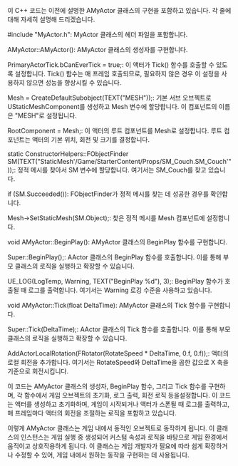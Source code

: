 이 C++ 코드는 이전에 설명한 AMyActor 클래스의 구현을 포함하고 있습니다. 각 줄에 대해 자세히 설명해 드리겠습니다.

#include "MyActor.h": MyActor 클래스의 헤더 파일을 포함합니다.

AMyActor::AMyActor(): AMyActor 클래스의 생성자를 구현합니다.

PrimaryActorTick.bCanEverTick = true;: 이 액터가 Tick() 함수를 호출할 수 있도록 설정합니다. Tick() 함수는 매 프레임 호출되므로, 필요하지 않은 경우 이 설정을 사용하지 않으면 성능을 향상시킬 수 있습니다.

Mesh = CreateDefaultSubobject<UStaticMeshComponent>(TEXT("MESH"));: 기본 서브 오브젝트로 UStaticMeshComponent를 생성하고 Mesh 변수에 할당합니다. 이 컴포넌트의 이름은 "MESH"로 설정됩니다.

RootComponent = Mesh;: 이 액터의 루트 컴포넌트를 Mesh로 설정합니다. 루트 컴포넌트는 액터의 기본 위치, 회전 및 크기를 결정합니다.

static ConstructorHelpers::FObjectFinder<UStaticMesh> SM(TEXT("StaticMesh'/Game/StarterContent/Props/SM_Couch.SM_Couch'"));: 정적 메시를 찾아서 SM 변수에 할당합니다. 여기서는 SM_Couch를 찾고 있습니다.

if (SM.Succeeded()): FObjectFinder가 정적 메시를 찾는 데 성공한 경우를 확인합니다.

Mesh->SetStaticMesh(SM.Object);: 찾은 정적 메시를 Mesh 컴포넌트에 설정합니다.

void AMyActor::BeginPlay(): AMyActor 클래스의 BeginPlay 함수를 구현합니다.

Super::BeginPlay();: AActor 클래스의 BeginPlay 함수를 호출합니다. 이를 통해 부모 클래스의 로직을 실행하고 확장할 수 있습니다.

UE_LOG(LogTemp, Warning, TEXT("BeginPlay %d"), 3);: BeginPlay 함수가 호출될 때 로그를 출력합니다. 여기서는 Warning 로깅 수준을 사용하고 있습니다.

void AMyActor::Tick(float DeltaTime): AMyActor 클래스의 Tick 함수를 구현합니다.

Super::Tick(DeltaTime);: AActor 클래스의 Tick 함수를 호출합니다. 이를 통해 부모 클래스의 로직을 실행하고 확장할 수 있습니다.

AddActorLocalRotation(FRotator(RotateSpeed * DeltaTime, 0.f, 0.f));: 액터의 로컬 회전을 추가합니다. 여기서는 RotateSpeed와 DeltaTime을 곱한 값으로 X 축을 기준으로 회전시킵니다.

이 코드는 AMyActor 클래스의 생성자, BeginPlay 함수, 그리고 Tick 함수를 구현하며, 각 함수에서 게임 오브젝트의 초기화, 로그 출력, 회전 로직 등을설정합니다. 이 코드는 액터를 생성하고 초기화하며, 게임이 시작되거나 액터가 스폰될 때 로그를 출력하고, 매 프레임마다 액터의 회전을 조절하는 로직을 포함하고 있습니다.

이렇게 AMyActor 클래스는 게임 내에서 동적인 오브젝트로 동작하게 됩니다. 이 클래스의 인스턴스는 게임 실행 중 생성되어 커스텀 속성과 로직을 바탕으로 게임 환경에서 움직이고 상호작용하게 됩니다. 이 클래스는 게임 개발자가 필요에 따라 쉽게 확장하거나 수정할 수 있어, 게임 내에서 원하는 동작을 구현하는 데 사용됩니다.